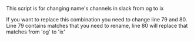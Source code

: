 This script is for changing name's channels in slack from og to ix 


If you want to replace this combination you need to change line 79 and 80. 
Line 79 contains matches that you need to rename, line 80 will replace that matches from 'og' to 'ix'

